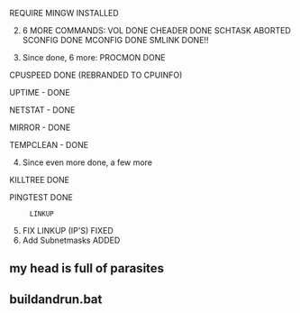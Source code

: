 REQUIRE MINGW                INSTALLED


2. 6 MORE COMMANDS:
VOL                       DONE
CHEADER                   DONE
SCHTASK                   ABORTED
SCONFIG                   DONE
MCONFIG                   DONE
SMLINK                    DONE!!

3. Since done, 6 more:
PROCMON                   DONE

CPUSPEED          DONE (REBRANDED TO CPUINFO)

UPTIME -                  DONE

NETSTAT -                 DONE

MIRROR -                  DONE

TEMPCLEAN -               DONE

4. Since even more done, a few more

KILLTREE                  DONE

PINGTEST                  DONE



         LINKUP

5. FIX LINKUP (IP'S)      FIXED
6. Add Subnetmasks        ADDED


## my head is full of parasites
## buildandrun.bat






